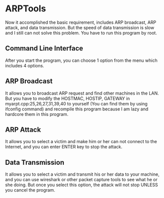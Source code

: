 # ARPTools

Now it accomplished the basic requirement, includes ARP broadcast, ARP attack, and data transmission. But the speed of data transmission is slow and I still can not solve this problem. You have to run this program by root.

## Command Line Interface

After you start the program, you can choose 1 option from the menu which includes 4 options.

## ARP Broadcast

It allows you to broadcast ARP request and find other machines in the LAN. But you have to modify the HOSTMAC, HOSTIP, GATEWAY in myarpt.cpp:25,26,27,31,39,40 to yourself (You can find them by using ifconfig command) and recompile this program because I am lazy and hardcore them in this program.

## ARP Attack

It allows you to select a victim and make him or her can not connect to the Internet, and you can enter ENTER key to stop the attack.

## Data Transmission

It allows you to select a victim and transmit his or her data to your machine, and you can use wireshark or other packet capture tools to see what he or she doing. But once you select this option, the attack will not stop UNLESS you cancel the program.
 
